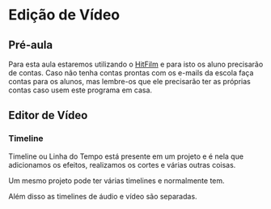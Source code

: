 # Edição de Vídeo

## Pré-aula
Para esta aula estaremos utilizando o [HitFilm](https://fxhome.com/product/hitfilm) e para isto os aluno precisarão de contas. Caso não tenha contas prontas com os e-mails da escola faça contas para os alunos, mas lembre-os que ele precisarão ter as próprias contas caso usem este programa em casa.

## Editor de Vídeo
### Timeline
Timeline ou Linha do Tempo está presente em um projeto e é nela que adicionamos os efeitos, realizamos os cortes e várias outras coisas.

Um mesmo projeto pode ter várias timelines e normalmente tem.

Além disso as timelines de áudio e vídeo são separadas.